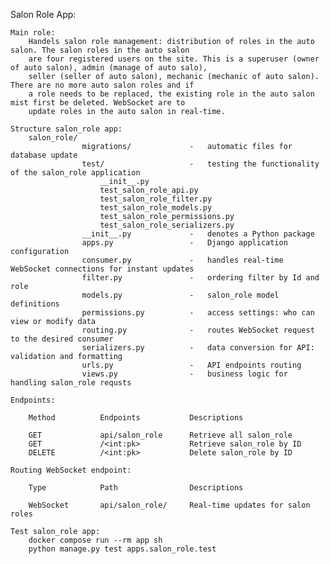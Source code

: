 Salon Role App:

    Main role:
        Handels salon role management: distribution of roles in the auto salon. The salon roles in the auto salon
        are four registered users on the site. This is a superuser (owner of auto salon), admin (manage of auto salo),
        seller (seller of auto salon), mechanic (mechanic of auto salon). There are no more auto salon roles and if
        a role needs to be replaced, the existing role in the auto salon mist first be deleted. WebSocket are to
        update roles in the auto salon in real-time.

    Structure salon_role app:
        salon_role/
                    migrations/             -   automatic files for database update
                    test/                   -   testing the functionality of the salon_role application
                        __init__.py
                        test_salon_role_api.py
                        test_salon_role_filter.py
                        test_salon_role_models.py
                        test_salon_role_permissions.py
                        test_salon_role_serializers.py
                    __init__.py             -   denotes a Python package
                    apps.py                 -   Django application configuration
                    consumer.py             -   handles real-time WebSocket connections for instant updates
                    filter.py               -   ordering filter by Id and role
                    models.py               -   salon_role model definitions
                    permissions.py          -   access settings: who can view or modify data
                    routing.py              -   routes WebSocket request to the desired consumer
                    serializers.py          -   data conversion for API: validation and formatting
                    urls.py                 -   API endpoints routing
                    views.py                -   business logic for handling salon_role requsts
     
    Endpoints:

        Method          Endpoints           Descriptions
        
        GET             api/salon_role      Retrieve all salon_role
        GET             /<int:pk>           Retrieve salon_role by ID
        DELETE          /<int:pk>           Delete salon_role by ID

    Routing WebSocket endpoint:
    
        Type            Path                Descriptions

        WebSocket       api/salon_role/     Real-time updates for salon roles
   
    Test salon_role app:
        docker compose run --rm app sh
        python manage.py test apps.salon_role.test